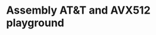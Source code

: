 <!-- https://ftp.gnu.org/old-gnu/Manuals/gas/html_chapter/as_7.html -->
<!-- https://www.amd.com/content/dam/amd/en/documents/processor-tech-docs/programmer-references/24594.pdf -->
<!-- https://filippo.io/linux-syscall-table/ -->
<!-- https://en.wikipedia.org/wiki/X86_assembly_language -->
<!-- https://refspecs.linuxfoundation.org/elf/x86_64-abi-0.99.pdf -->
<!-- # Really cool, especially 4.4.2 -->
<!-- https://cs.brown.edu/courses/cs033/docs/guides/x64_cheatsheet.pdf -->
<!-- Nice intrinsics browser made by intel: -->
<!-- https://www.intel.com/content/www/us/en/docs/intrinsics-guide/index.html#ig_expand=3067,3068,3080,3081,3082,3085,3086,3087,3188&text=vfma&avx512techs=AVX512F -->
# Assembly AT&T and AVX512 playground
